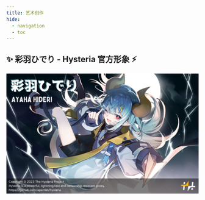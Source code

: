 ```yaml
---
title: 艺术创作
hide:
  - navigation
  - toc
---
```


## ✨ 彩羽ひでり - Hysteria 官方形象 ⚡️

[![Ayaha Hideri](../assets/artworks/hc_name.png)](../assets/artworks/hc_name.png)
